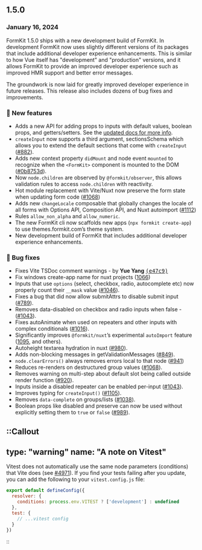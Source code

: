 ## 1.5.0

### January 16, 2024

FormKit 1.5.0 ships with a new development build of FormKit. In development FormKit now uses slightly different versions of its packages that include additional developer experience enhancements. This is similar to how Vue itself has "development" and "production" versions, and it allows FormKit to provide an improved developer experience such as improved HMR support and better error messages.

The groundwork is now laid for greatly improved developer experience in future releases. This release also includes dozens of bug fixes and improvements.

### 💪 New features

- Adds a new API for adding props to inputs with default values, boolean props, and getters/setters. See the [updated docs for more info](/essentials/custom-inputs#object-notation).
- `createInput` now supports a third argument, sectionsSchema which allows you to extend the default sections that come with `createInput` ([#882](https://github.com/formkit/formkit/issues/882)).
- Adds new context property `didMount` and node event `mounted` to recognize when the `<FormKit>` component is mounted to the DOM ([#0b8753d](https://github.com/formkit/formkit/commit/0b8753d)).
- Now `node.children` are observed by `@formkit/observer`, this allows validation rules to access `node.children` with reactivity.
- Hot module replacement with Vite/Nuxt now preserve the form state when updating form code ([#1068](https://github.com/formkit/formkit/issues/1068))
- Adds new `changeLocale` composable that globally changes the locale of all forms with Options API, Composition API, and Nuxt autoimport ([#1112](https://github.com/formkit/formkit/issues/1112))
- Rules `allow_non_alpha` and `allow_numeric`.
- The new FormKit cli now scaffolds new apps (`npx formkit create-app`) to use themes.formkit.com’s theme system.
- New development build of FormKit that includes additional developer experience enhancements.

### 🐛 Bug fixes


- Fixes Vite TSDoc comment warnings - by **Yue Yang** [<samp>(e47c9)</samp>](https://github.com/formkit/formkit/commit/e47c990)
- Fix windows create-app name for nuxt projects ([1066](https://github.com/formkit/formkit/issues/1066))
- Inputs that use `options` (select, checkbox, radio, autocomplete etc) now properly count their `__mask` value ([#1046](https://github.com/formkit/formkit/issues/1046)).
- Fixes a bug that did now allow submitAttrs to disable submit input ([#789](https://github.com/formkit/formkit/issues/789)).
- Removes data-disabled on checkbox and radio inputs when false - ([#1043](https://github.com/formkit/formkit/issues/1043)).
- Fixes autoAnimate when used on repeaters and other inputs with complex conditionals ([#1016](https://github.com/formkit/formkit/issues/1016)).
- Significantly improves `@formkit/nuxt`’s experimental `autoImport` feature ([1095](https://github.com/formkit/formkit/issues/1095), and others).
- Autoheight textarea hydration in nuxt ([#980](https://github.com/formkit/formkit/issues/980)).
- Adds non-blocking messages in getValidationMessages ([#849](https://github.com/formkit/formkit/issues/849)).
- `node.clearErrors()` always removes errors local to that node ([#941](https://github.com/formkit/formkit/issues/941))
- Reduces re-renders on destructured group values ([#1068](https://github.com/formkit/formkit/issues/1068)).
- Removes warning on multi-step about default slot being called outside render function ([#920](https://github.com/formkit/formkit/issues/920)).
- Inputs inside a disabled repeater can be enabled per-input ([#1043](https://github.com/formkit/formkit/issues/1043)).
- Improves typing for `createInput()` ([#1105](https://github.com/formkit/formkit/issues/1105)).
- Removes `data-complete` on groups/lists ([#1038](https://github.com/formkit/formkit/issues/1038)).
- Boolean props like disabled and preserve can now be used without explicitly setting them to `true` or `false` ([#989](https://github.com/formkit/formkit/issues/989)).


::Callout
---
type: "warning" 
name: "A note on Vitest"
---
Vitest does not automatically use the same node parameters (conditions) that Vite does (see [#4971](https://github.com/vitest-dev/vitest/issues/4971)). If you find your tests failing after you update, you can add the following to your `vitest.config.js` file:

```js
export default defineConfig({
  resolver: {
    conditions: process.env.VITEST ? ['development'] : undefined
  },
  test: {
    // ...vitest config
  }
})
```
::
